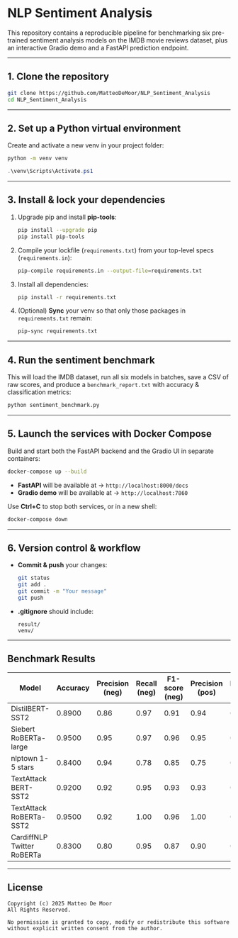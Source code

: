 # NLP Sentiment Analysis

This repository contains a reproducible pipeline for benchmarking six pre-trained sentiment analysis models on the IMDB movie reviews dataset, plus an interactive Gradio demo and a FastAPI prediction endpoint.

---

## 1. Clone the repository

```bash
git clone https://github.com/MatteoDeMoor/NLP_Sentiment_Analysis
cd NLP_Sentiment_Analysis
```

---

## 2. Set up a Python virtual environment

Create and activate a new venv in your project folder:

```bash
python -m venv venv
```

```powershell
.\venv\Scripts\Activate.ps1
```

---

## 3. Install & lock your dependencies

1. Upgrade pip and install **pip-tools**:  
   ```bash
   pip install --upgrade pip
   pip install pip-tools
   ```
2. Compile your lockfile (`requirements.txt`) from your top-level specs (`requirements.in`):  
   ```bash
   pip-compile requirements.in --output-file=requirements.txt
   ```
3. Install all dependencies:  
   ```bash
   pip install -r requirements.txt
   ```
4. (Optional) **Sync** your venv so that only those packages in `requirements.txt` remain:  
   ```bash
   pip-sync requirements.txt
   ```

---

## 4. Run the sentiment benchmark

This will load the IMDB dataset, run all six models in batches, save a CSV of raw scores, and produce a `benchmark_report.txt` with accuracy & classification metrics:

```bash
python sentiment_benchmark.py
```

---

## 5. Launch the services with Docker Compose

Build and start both the FastAPI backend and the Gradio UI in separate containers:

```bash
docker-compose up --build
```

- **FastAPI** will be available at → `http://localhost:8000/docs`
- **Gradio demo** will be available at → `http://localhost:7860`

Use **Ctrl+C** to stop both services, or in a new shell:

```bash
docker-compose down
```

---

## 6. Version control & workflow

- **Commit & push** your changes:
  ```bash
  git status
  git add .
  git commit -m "Your message"
  git push
  ```
- **.gitignore** should include:
  ```
  result/
  venv/
  ```

---

## Benchmark Results

| Model                         | Accuracy | Precision (neg) | Recall (neg) | F1-score (neg) | Precision (pos) | Recall (pos) | F1-score (pos) |
|-------------------------------|----------|-----------------|--------------|----------------|-----------------|--------------|----------------|
| DistilBERT-SST2               | 0.8900   | 0.86            | 0.97         | 0.91           | 0.94            | 0.79         | 0.86           |
| Siebert RoBERTa-large         | 0.9500   | 0.95            | 0.97         | 0.96           | 0.95            | 0.93         | 0.94           |
| nlptown 1-5 stars             | 0.8400   | 0.94            | 0.78         | 0.85           | 0.75            | 0.93         | 0.83           |
| TextAttack BERT-SST2          | 0.9200   | 0.92            | 0.95         | 0.93           | 0.93            | 0.88         | 0.90           |
| TextAttack RoBERTa-SST2       | 0.9500   | 0.92            | 1.00         | 0.96           | 1.00            | 0.88         | 0.94           |
| CardiffNLP Twitter RoBERTa    | 0.8300   | 0.80            | 0.95         | 0.87           | 0.90            | 0.67         | 0.77           |

---

## License

```text
Copyright (c) 2025 Matteo De Moor
All Rights Reserved.

No permission is granted to copy, modify or redistribute this software without explicit written consent from the author.
```
